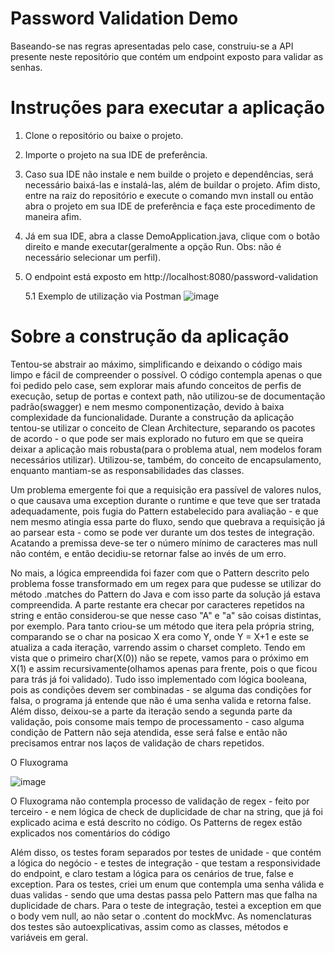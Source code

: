 # Password Validation Demo
Baseando-se nas regras apresentadas pelo case, construiu-se a API presente neste repositório que contém um endpoint exposto para validar as senhas.

# Instruções para executar a aplicação
1. Clone o repositório ou baixe o projeto.
2. Importe o projeto na sua IDE de preferência.
3. Caso sua IDE não instale e nem builde o projeto e dependências, será necessário baixá-las e instalá-las, além de buildar o projeto. Afim disto, entre na raiz do repositório e execute o comando mvn install ou então abra o projeto em sua IDE de preferência e faça este procedimento de maneira afim.
4. Já em sua IDE, abra a classe DemoApplication.java, clique com o botão direito e mande executar(geralmente a opção Run. Obs: não é necessário selecionar um perfil).
5. O endpoint está exposto em http://localhost:8080/password-validation
  
     5.1 Exemplo de utilização via Postman
    ![image](https://user-images.githubusercontent.com/107516470/186043235-a5b3ef07-6ea0-4bf9-abcf-77e4a28d70ac.png)


# Sobre a construção da aplicação
Tentou-se abstrair ao máximo, simplificando e deixando o código mais limpo e fácil de compreender o possível. O código contempla apenas o que foi pedido pelo case, sem explorar
mais afundo conceitos de perfis de execução, setup de portas e context path, não utilizou-se de documentação padrão(swagger) e nem mesmo componentização, devido à baixa complexidade
da funcionalidade. Durante a construção da aplicação tentou-se utilizar o conceito de Clean Architecture, separando os pacotes de acordo - o que pode ser mais explorado no
futuro em que se queira deixar a aplicação mais robusta(para o problema atual, nem modelos foram necessários utilizar). Utilizou-se, também, do conceito de encapsulamento,
enquanto mantiam-se as responsabilidades das classes.

Um problema emergente foi que a requisição era passível de valores nulos, o que causava uma exception durante o runtime e que teve que ser tratada adequadamente, pois fugia
do Pattern estabelecido para avaliação - e que nem mesmo atingia essa parte do fluxo, sendo que quebrava a requisição já ao parsear esta - como se pode ver durante um dos testes
de integração. Acatando a premissa deve-se ter o número mínimo de caracteres mas null não contém, e então decidiu-se retornar false ao invés de um erro.

No mais, a lógica empreendida foi fazer com que o Pattern descrito pelo problema fosse transformado em um regex para que pudesse se utilizar do método .matches do Pattern do 
Java e com isso parte da solução já estava compreendida. A parte restante era checar por caracteres repetidos na string e então considerou-se que nesse caso "A" e "a"
são coisas distintas, por exemplo. Para tanto criou-se um método que itera pela própria string, comparando se o char na posicao X era como Y, onde Y = X+1 e este se atualiza a cada
iteração, varrendo assim o charset completo. Tendo em vista que o primeiro char(X(0)) não se repete, vamos para o próximo em X(1) e assim recursivamente(olhamos apenas para
frente, pois o que ficou para trás já foi validado). Tudo isso implementado com lógica booleana, pois as condições devem ser combinadas - se alguma das condições for falsa,
o programa já entende que não é uma senha valida e retorna false. Além disso, deixou-se a parte da iteração sendo a segunda parte da validação, pois consome mais tempo de processamento - 
caso alguma condição de Pattern não seja atendida, esse será false e então não precisamos entrar nos laços de validação de chars repetidos.

O Fluxograma


![image](https://user-images.githubusercontent.com/107516470/186045795-dccee330-67f2-486c-a5a3-98cf1d8e72c5.png)

O Fluxograma não contempla processo de validação de regex - feito por terceiro - e nem lógica de check de duplicidade de char na string, que já foi explicado acima e está
descrito no código. Os Patterns de regex estão explicados nos comentários do código

Além disso, os testes foram separados por testes de unidade - que contém a lógica do negócio - e testes de integração - que testam a responsividade do endpoint, e claro testam
a lógica para os cenários de true, false e exception. Para os testes, criei um enum que contempla uma senha válida e duas validas - sendo que uma destas passa pelo Pattern
mas que falha na duplicidade de chars. Para o teste de integração, testei a exception em que o body vem null, ao não setar o .content do mockMvc. As nomenclaturas dos
testes são autoexplicativas, assim como as classes, métodos e variáveis em geral.
